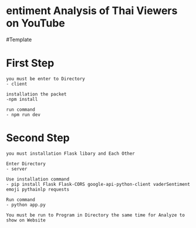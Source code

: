 # entiment Analysis of Thai Viewers  on YouTube 
#Template 


# First Step 
    you must be enter to Directory
    - client

    installation the packet
    -npm install   
    
    run command 
    - npm run dev

# Second Step 
    you must installation Flask libary and Each Other

    Enter Directory 
    - server 

    Use installation command
    - pip install Flask Flask-CORS google-api-python-client vaderSentiment emoji pythainlp requests

    Run command 
    - python app.py

    You must be run to Program in Directory the same time for Analyze to show on Website


